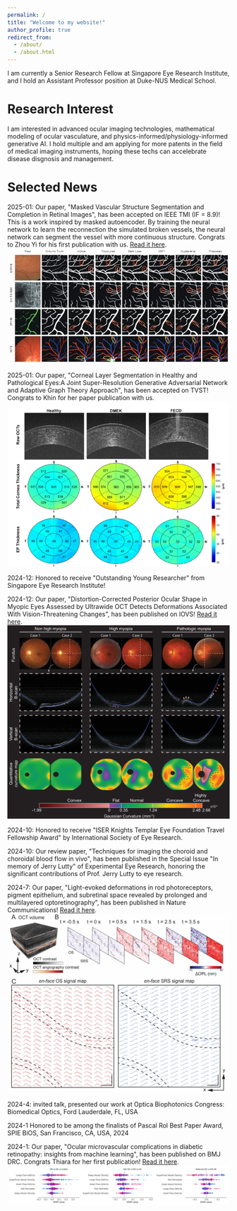 ```yaml
---
permalink: /
title: "Welcome to my website!"
author_profile: true
redirect_from: 
  - /about/
  - /about.html
---
```


I am currently a Senior Research Fellow at Singapore Eye Research Institute, and I hold an Assistant Professor position at Duke-NUS Medical School. 

Research Interest
======
I am interested in advanced ocular imaging technologies, mathematical modeling of ocular vasculature, and physics-informed/physiology-informed generative AI. I hold multiple and am applying for more patents in the field of medical imaging instruments, hoping these techs can accelebrate disease disgnosis and management. 


Selected News
======
  2025-01: Our paper, "Masked Vascular Structure Segmentation and Completion in Retinal Images", has been accepted on IEEE TMI (IF = 8.9)! This is a work inspired by masked autoencoder. By training the neural network to learn the reconnection the simulated broken vessels, the neural network can segment the vessel with more continuous structure. Congrats to Zhou Yi for his first publication with us. [Read it here](https://ieeexplore.ieee.org/document/10887048).
  <br/><img src='/images/Zhouyi_TMI.png'>
  
  2025-01: Our paper, "Corneal Layer Segmentation in Healthy and Pathological Eyes:A Joint Super-Resolution Generative Adversarial Network and Adaptive Graph Theory Approach", has been accepted on TVST! Congrats to Khin for her paper publication with us. 
  <br/><img src='/images/khin_TVST.png'>
  
  2024-12: Honored to receive "Outstanding Young Researcher" from Singapore Eye Research Institute!

  2024-12: Our paper, "Distortion-Corrected Posterior Ocular Shape in Myopic Eyes Assessed by Ultrawide OCT Detects Deformations Associated With Vision-Threatening Changes", has been published on IOVS! 
  [Read it here](https://iovs.arvojournals.org/article.aspx?articleid=2802226&resultClick=1).<br/><img src='/images/curvature.png'>

  2024-10: Honored to receive "ISER Knights Templar Eye Foundation Travel Fellowship Award" by International Society of Eye Research.

  2024-10: Our review paper, "Techniques for imaging the choroid and choroidal blood flow in vivo", has been published in the Special Issue "In memory of Jerry Lutty" of Experimental Eye Research, honoring the significant contributions of Prof. Jerry Lutty to eye research.

  2024-7: Our paper, "Light-evoked deformations in rod photoreceptors, pigment epithelium, and subretinal space revealed by prolonged and multilayered optoretinography", has been published in Nature Communications! 
  [Read it here](https://www.nature.com/articles/s41467-024-49014-5).<br/><img src='/images/ORG_NC.png'>

  2024-4: invited talk, presented our work at Optica Biophotonics Congress: Biomedical Optics, Ford Lauderdale, FL, USA
  
  2024-1 Honored to be among the finalists of Pascal Rol Best Paper Award, SPIE BiOS, San Francisco, CA, USA, 2024
  
  2024-1: Our paper, "Ocular microvascular complications in diabetic retinopathy: insights from machine learning", has been published on BMJ DRC. Congrats Thiara for her first publication! 
  [Read it here](https://drc.bmj.com/content/12/1/e003758).<br/><img src='/images/thiara.png'>
  
